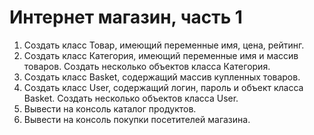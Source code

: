 # Интернет магазин, часть 1
1. Создать класс Товар, имеющий переменные имя, цена, рейтинг. 
2. Создать класс Категория, имеющий переменные имя и массив товаров. Создать несколько объектов класса Категория. 
3. Создать класс Basket, содержащий массив купленных товаров. 
4. Создать класс User, содержащий логин, пароль и объект класса Basket. Создать несколько объектов класса User.
5. Вывести на консоль каталог продуктов.
6. Вывести на консоль покупки посетителей магазина.
